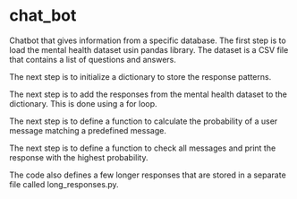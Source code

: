 # chat_bot
Chatbot that gives information from a specific database.
The first step is to load the mental health dataset usin pandas library. The dataset is a CSV file that contains a list of questions and answers.

The next step is to initialize a dictionary to store the response patterns.

The next step is to add the responses from the mental health dataset to the dictionary. This is done using a for loop.

The next step is to define a function to calculate the probability of a user message matching a predefined message.

The next step is to define a function to check all messages and print the response with the highest probability.

The code also defines a few longer responses that are stored in a separate file called long_responses.py.
